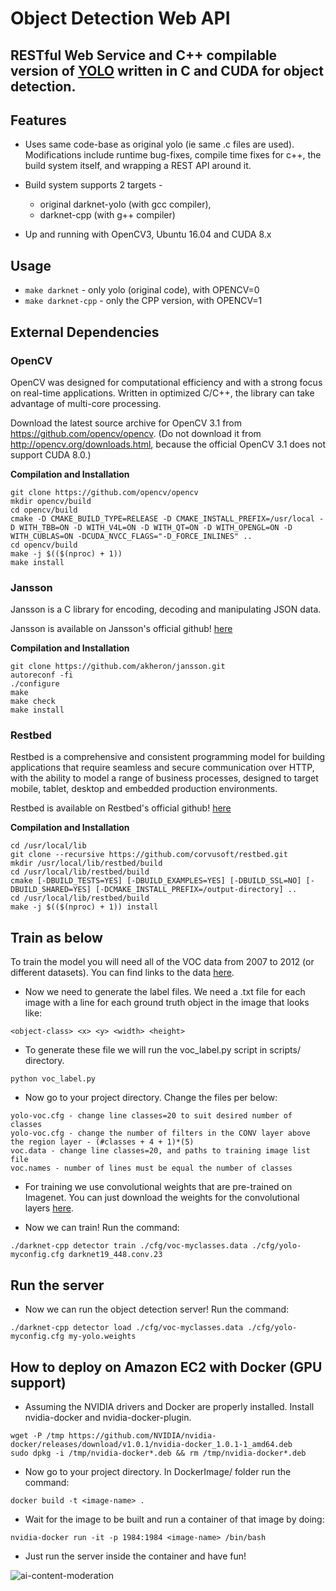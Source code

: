 
# Object Detection Web API
## RESTful Web Service and C++ compilable version of [YOLO](https://arxiv.org/abs/1612.08242) written in C and CUDA for object detection.

## Features

* Uses same code-base as original yolo (ie same .c files are used). Modifications include runtime bug-fixes, compile time fixes for c++, the build system itself, and wrapping a REST API around it.

* Build system supports 2 targets - 
  * original darknet-yolo (with gcc compiler), 
  * darknet-cpp (with g++ compiler)

* Up and running with OpenCV3, Ubuntu 16.04 and CUDA 8.x

## Usage

 * `make darknet` - only yolo (original code), with OPENCV=0
 * `make darknet-cpp` - only the CPP version, with OPENCV=1

## External Dependencies

### OpenCV

  OpenCV was designed for computational efficiency and with a strong focus on real-time applications. Written in optimized C/C++, the library can take advantage of multi-core processing.

  Download the latest source archive for OpenCV 3.1 from https://github.com/opencv/opencv. (Do not download it from http://opencv.org/downloads.html, because the official OpenCV 3.1 does not support CUDA 8.0.)

  **Compilation and Installation**

  ```
  git clone https://github.com/opencv/opencv
  mkdir opencv/build
  cd opencv/build
  cmake -D CMAKE_BUILD_TYPE=RELEASE -D CMAKE_INSTALL_PREFIX=/usr/local -D WITH_TBB=ON -D WITH_V4L=ON -D WITH_QT=ON -D WITH_OPENGL=ON -D WITH_CUBLAS=ON -DCUDA_NVCC_FLAGS="-D_FORCE_INLINES" ..    
  cd opencv/build
  make -j $(($(nproc) + 1))
  make install
  ```

### Jansson
	
  Jansson is a C library for encoding, decoding and manipulating JSON data.

  Jansson is available on Jansson's official github! [here](https://github.com/akheron/jansson)

  **Compilation and Installation**

  ```
  git clone https://github.com/akheron/jansson.git
  autoreconf -fi
  ./configure
  make
  make check
  make install
  ```

### Restbed

  Restbed is a comprehensive and consistent programming model for building applications that require seamless and secure communication over HTTP, with the ability to model a range of business processes, designed to target mobile, tablet, desktop and embedded production environments.

  Restbed is available on Restbed's official github! [here](https://github.com/Corvusoft/restbed)

  **Compilation and Installation**

  ```
  cd /usr/local/lib
  git clone --recursive https://github.com/corvusoft/restbed.git
  mkdir /usr/local/lib/restbed/build
  cd /usr/local/lib/restbed/build
  cmake [-DBUILD_TESTS=YES] [-DBUILD_EXAMPLES=YES] [-DBUILD_SSL=NO] [-DBUILD_SHARED=YES] [-DCMAKE_INSTALL_PREFIX=/output-directory] ..
  cd /usr/local/lib/restbed/build
  make -j $(($(nproc) + 1)) install
  ```

## Train as below
	
  To train the model you will need all of the VOC data from 2007 to 2012 (or different datasets). You can find links to the data [here](https://pjreddie.com/projects/pascal-voc-dataset-mirror/). 

  * Now we need to generate the label files. We need a .txt file for each image with a line for each ground truth object in the image that looks like:

  `<object-class> <x> <y> <width> <height>`

  * To generate these file we will run the voc_label.py script in scripts/ directory.

  ```
  python voc_label.py
  ```

  * Now go to your project directory. Change the files per below:

  ```
  yolo-voc.cfg - change line classes=20 to suit desired number of classes
  yolo-voc.cfg - change the number of filters in the CONV layer above the region layer - (#classes + 4 + 1)*(5)
  voc.data - change line classes=20, and paths to training image list file
  voc.names - number of lines must be equal the number of classes
  ```

  * For training we use convolutional weights that are pre-trained on Imagenet. You can just download the weights for the convolutional layers [here](http://pjreddie.com/media/files/darknet19_448.conv.23).

  * Now we can train! Run the command:

  `./darknet-cpp detector train ./cfg/voc-myclasses.data ./cfg/yolo-myconfig.cfg darknet19_448.conv.23`

## Run the server

  * Now we can run the object detection server! Run the command:

  `./darknet-cpp detector load ./cfg/voc-myclasses.data ./cfg/yolo-myconfig.cfg my-yolo.weights`

## How to deploy on Amazon EC2 with Docker (GPU support)

  * Assuming the NVIDIA drivers and Docker are properly installed. Install nvidia-docker and nvidia-docker-plugin. 

  ```  
  wget -P /tmp https://github.com/NVIDIA/nvidia-docker/releases/download/v1.0.1/nvidia-docker_1.0.1-1_amd64.deb
  sudo dpkg -i /tmp/nvidia-docker*.deb && rm /tmp/nvidia-docker*.deb
  ```
  * Now go to your project directory. In DockerImage/ folder run the command:

  `docker build -t <image-name> .`

  * Wait for the image to be built and run a container of that image by doing:

  `nvidia-docker run -it -p 1984:1984 <image-name> /bin/bash`

  * Just run the server inside the container and have fun!

![ai-content-moderation](http://images.memes.com/meme/893073)





